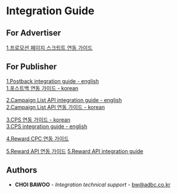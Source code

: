 # Integration Guide


## For Advertiser
[1.프로모션 페이지 스크립트 연동 가이드](https://github.com/adbc-tech/integration-guide/blob/master/CPA%20script%20integration%20guide%20for%20Advertiser.md)


## For Publisher
[1.Postback integration guide - english](https://github.com/adbc-tech/integration-guide/blob/master/NCPI%20integration%20guide%20for%20publisher.eng.md) \
[1.포스트백 연동 가이드 - korean](https://github.com/adbc-tech/integration-guide/blob/master/NCPI%20integration%20guide%20for%20publisher.md)  



[2.Campaign List API integration guide - english](https://github.com/adbc-tech/integration-guide/blob/master/Campaign%20list%20API%20guide%20for%20publisher.eng.md) \
[2.Campaign List API 연동 가이드 - korean](https://github.com/adbc-tech/integration-guide/blob/master/Campaign%20list%20API%20guide%20for%20publisher.md)


[3.CPS 연동 가이드 - korean](https://github.com/adbc-tech/integration-guide/blob/master/CPS%20integration%20guide.md) \
[3.CPS integration guide - english](https://github.com/adbc-tech/integration-guide/blob/master/CPS%20integration%20guide.eng.md)

[4.Reward CPC 연동 가이드](https://github.com/adbc-tech/integration-guide/blob/master/Reward%20Campaign%20list%20API%20guide%20for%20publisher.md)

[5.Reward API 연동 가이드](https://github.com/adbc-tech/integration-guide/blob/master/Reward%20Campaign%20API%20guide%20for%20publisher.md)
[5.Reward API integration guide](https://github.com/adbc-tech/integration-guide/blob/master/Reward%20Campaign%20API%20guide%20for%20publisher.eng.md)

## Authors

* **CHOI BAWOO** - *Integration technical support* - bw@adbc.co.kr